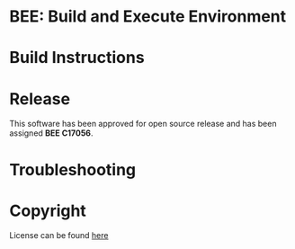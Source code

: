 # BEE: Build and Execute Environment


# Build Instructions

# Release

This software has been approved for open source release and has been assigned **BEE C17056**.


# Troubleshooting



# Copyright
License can be found [here](https://github.com/lanl/BEE/blob/master/LICENSE)
